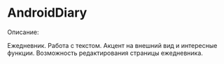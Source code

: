 # AndroidDiary

Описание:  

  Ежедневник. Работа с текстом. Акцент на внешний вид и интересные функции. 
  Возможность редактирования страницы ежедневника.
 
